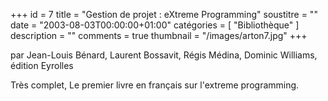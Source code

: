 +++
id = 7
title = "Gestion de projet : eXtreme Programming"
soustitre = ""
date = "2003-08-03T00:00:00+01:00"
catégories = [ "Bibliothèque" ]
description = ""
comments = true
thumbnail = "/images/arton7.jpg"
+++

<div class="chapo">par Jean-Louis Bénard, Laurent Bossavit, Régis Médina, Dominic Williams, édition Eyrolles</div>

Très complet, Le premier livre en français sur l'extreme programming.